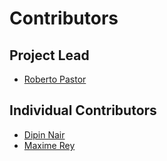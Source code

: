 # Contributors

## Project Lead

* [Roberto Pastor](https://github.com/RobPasMue)

## Individual Contributors

* [Dipin Nair](https://github.com/dipinknair)
* [Maxime Rey](https://github.com/MaxJPRey)
